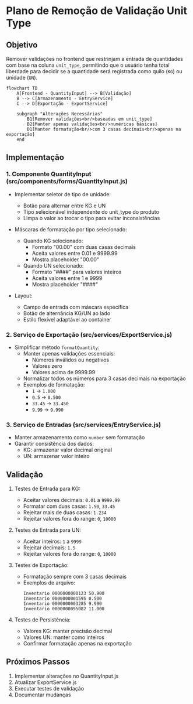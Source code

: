 # Plano de Remoção de Validação Unit Type

## Objetivo

Remover validações no frontend que restrinjam a entrada de quantidades com base na coluna `unit_type`, permitindo que o usuário tenha total liberdade para decidir se a quantidade será registrada como quilo (`KG`) ou unidade (`UN`).

```mermaid
flowchart TD
    A[Frontend - QuantityInput] --> B[Validação]
    B --> C[Armazenamento - EntryService]
    C --> D[Exportação - ExportService]
    
    subgraph "Alterações Necessárias"
        B1[Remover validações<br/>baseadas em unit_type]
        B2[Manter apenas validações<br/>numéricas básicas]
        D1[Manter formatação<br/>com 3 casas decimais<br/>apenas na exportação]
    end
```

## Implementação

### 1. Componente QuantityInput (src/components/forms/QuantityInput.js)

- Implementar seletor de tipo de unidade:
  - Botão para alternar entre KG e UN
  - Tipo selecionável independente do unit_type do produto
  - Limpa o valor ao trocar o tipo para evitar inconsistências

- Máscaras de formatação por tipo selecionado:
  - Quando KG selecionado:
    - Formato "00.00" com duas casas decimais
    - Aceita valores entre 0.01 e 9999.99
    - Mostra placeholder "00.00"
  - Quando UN selecionado:
    - Formato "####" para valores inteiros
    - Aceita valores entre 1 e 9999
    - Mostra placeholder "####"
    
- Layout:
  - Campo de entrada com máscara específica
  - Botão de alternância KG/UN ao lado
  - Estilo flexível adaptável ao container

### 2. Serviço de Exportação (src/services/ExportService.js)

- Simplificar método `formatQuantity`:
  - Manter apenas validações essenciais:
    - Números inválidos ou negativos
    - Valores zero
    - Valores acima de 9999.99
  - Normalizar todos os números para 3 casas decimais na exportação
  - Exemplos de formatação:
    - `1` → `1.000`
    - `0.5` → `0.500`
    - `33.45` → `33.450`
    - `9.99` → `9.990`

### 3. Serviço de Entradas (src/services/EntryService.js)

- Manter armazenamento como `number` sem formatação
- Garantir consistência dos dados:
  - KG: armazenar valor decimal original
  - UN: armazenar valor inteiro

## Validação

1. Testes de Entrada para KG:
   - Aceitar valores decimais: `0.01` a `9999.99`
   - Formatar com duas casas: `1.50`, `33.45`
   - Rejeitar mais de duas casas: `1.234`
   - Rejeitar valores fora do range: `0`, `10000`

2. Testes de Entrada para UN:
   - Aceitar inteiros: `1` a `9999`
   - Rejeitar decimais: `1.5`
   - Rejeitar valores fora do range: `0`, `10000`

3. Testes de Exportação:
   - Formatação sempre com 3 casas decimais
   - Exemplos de arquivo:
     ```
     Inventario 0000000000123 50.900
     Inventario 0000000001595 0.500
     Inventario 0000000003285 9.990
     Inventario 0000000095082 11.000
     ```

4. Testes de Persistência:
   - Valores KG: manter precisão decimal
   - Valores UN: manter como inteiros
   - Confirmar formatação apenas na exportação

## Próximos Passos

1. Implementar alterações no QuantityInput.js
2. Atualizar ExportService.js
3. Executar testes de validação
4. Documentar mudanças